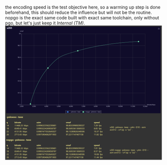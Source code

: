 the encoding speed is the test objective here, so a warming up step is done beforehand, this should reduce the influence but will not be the routine.  
nopgo is the exact same code built with exact same toolchain, only without pgo, but let's just keep it *Internal (TM)*.  
![img](report.png)